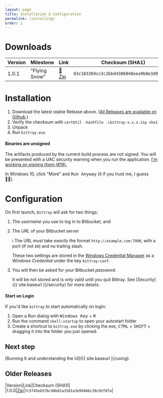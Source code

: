 ```yaml
---
layout: page
title: Installation & Configuration
permalink: /installing/
order: 1
---
```


# Downloads

|Version|Milestone|Link|Checksum (SHA1)|
|---|---|---|---|
|1.0.1|"Flying Snow"|[:floppy_disk: Zip](https://github.com/michaelsanford/bittray/releases/download/v1.0.1/bittray-1.0.1.zip)|`03c103369cc3c2bbd4386048eea9b8e3d936dac5`|

# Installation
1. Download the latest stable Release above. ([All Releases are available on Github](https://github.com/michaelsanford/bittray/releases).)
1. Verify the checksum with `certUtil -hashfile .\bittray-x.x.x.zip sha1`
1. Unpack
1. Run `bittray.exe`

#### Binaries are unsigned

The artifacts produced by the current build process are not signed. You will be presented with a UAC security warning
when you run the application. [I'm working on signing them (#19).](https://github.com/michaelsanford/bittray/issues/19)

In Windows 10, click "More" and <kbd>Run Anyway</kbd> (it if you trust me, I guess 🤷‍♂️).

# Configuration

On first launch, `Bittray` will ask for two things:

1. The _username_ you use to log in to Bitbucket, and
1. The _URL_ of your Bitbucket server

    :information_source: The  URL must take _exactly_ the format `http://example.com:7990`, with a port (if not `80`) and no trailing slash.

    These two settings are stored in the [Windows Credential Manager](https://support.microsoft.com/en-ca/help/4026814/windows-accessing-credential-manager)
    as a _Windows Credential_ under the key `bittray:conf`.

 1. You will then be asked for your Bitbucket _password_.
 
     It will be not stored and is only valid until you quit Bittray. See [Security]({{ site.baseurl }}/security) for more details.

#### Start on Login

If you'd like `bittray` to start automatically on login:

1. Open a Run dialog with <kbd>Windows Key</kbd> + <kbd>R</kbd>
1. Run the command `shell:startup` to open your autostart folder
1. Create a shortcut to `bittray.exe` by clicking the exe, <kbd>CTRL</kbd> + <kbd>SHIFT</kbd> + dragging it into the folder you just opened.

## Next step

[Running It and understanding the UI]({{ site.baseurl }}/using).

## Older Releases

|Version|Link|Checksum (SHA1)|
|1.0.0|[Zip](https://github.com/michaelsanford/bittray/releases/download/v1.0.0/bittray-1.0.0.zip)|`7c5f45eb57bc98b81a3581a3e99486c20c92f8fa`|

